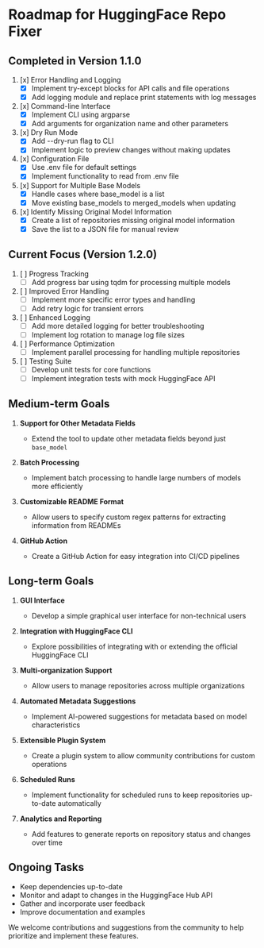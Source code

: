 # Roadmap for HuggingFace Repo Fixer

## Completed in Version 1.1.0

1. [x] Error Handling and Logging
   - [x] Implement try-except blocks for API calls and file operations
   - [x] Add logging module and replace print statements with log messages

2. [x] Command-line Interface
   - [x] Implement CLI using argparse
   - [x] Add arguments for organization name and other parameters

3. [x] Dry Run Mode
   - [x] Add --dry-run flag to CLI
   - [x] Implement logic to preview changes without making updates

4. [x] Configuration File
   - [x] Use .env file for default settings
   - [x] Implement functionality to read from .env file

5. [x] Support for Multiple Base Models
   - [x] Handle cases where base_model is a list
   - [x] Move existing base_models to merged_models when updating

6. [x] Identify Missing Original Model Information
   - [x] Create a list of repositories missing original model information
   - [x] Save the list to a JSON file for manual review

## Current Focus (Version 1.2.0)

1. [ ] Progress Tracking
   - [ ] Add progress bar using tqdm for processing multiple models

2. [ ] Improved Error Handling
   - [ ] Implement more specific error types and handling
   - [ ] Add retry logic for transient errors

3. [ ] Enhanced Logging
   - [ ] Add more detailed logging for better troubleshooting
   - [ ] Implement log rotation to manage log file sizes

4. [ ] Performance Optimization
   - [ ] Implement parallel processing for handling multiple repositories

5. [ ] Testing Suite
   - [ ] Develop unit tests for core functions
   - [ ] Implement integration tests with mock HuggingFace API

## Medium-term Goals

1. **Support for Other Metadata Fields**
   - Extend the tool to update other metadata fields beyond just `base_model`

2. **Batch Processing**
   - Implement batch processing to handle large numbers of models more efficiently

3. **Customizable README Format**
   - Allow users to specify custom regex patterns for extracting information from READMEs

4. **GitHub Action**
   - Create a GitHub Action for easy integration into CI/CD pipelines

## Long-term Goals

1. **GUI Interface**
   - Develop a simple graphical user interface for non-technical users

2. **Integration with HuggingFace CLI**
   - Explore possibilities of integrating with or extending the official HuggingFace CLI

3. **Multi-organization Support**
   - Allow users to manage repositories across multiple organizations

4. **Automated Metadata Suggestions**
   - Implement AI-powered suggestions for metadata based on model characteristics

5. **Extensible Plugin System**
   - Create a plugin system to allow community contributions for custom operations

6. **Scheduled Runs**
   - Implement functionality for scheduled runs to keep repositories up-to-date automatically

7. **Analytics and Reporting**
   - Add features to generate reports on repository status and changes over time

## Ongoing Tasks

- Keep dependencies up-to-date
- Monitor and adapt to changes in the HuggingFace Hub API
- Gather and incorporate user feedback
- Improve documentation and examples

We welcome contributions and suggestions from the community to help prioritize and implement these features.
